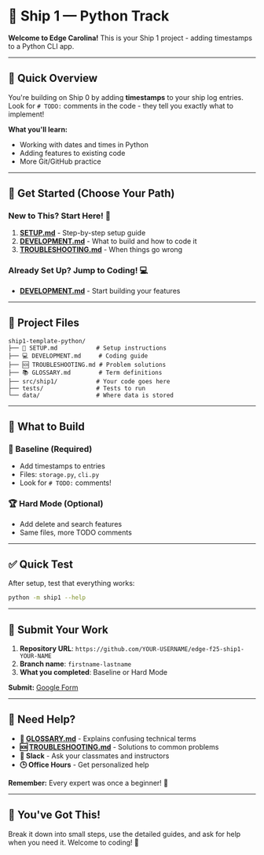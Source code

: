 # 🚢 Ship 1 — Python Track

**Welcome to Edge Carolina!** This is your Ship 1 project - adding timestamps to a Python CLI app.

---

## 🎯 Quick Overview

You're building on Ship 0 by adding **timestamps** to your ship log entries. Look for `# TODO:` comments in the code - they tell you exactly what to implement!

**What you'll learn:**
- Working with dates and times in Python
- Adding features to existing code
- More Git/GitHub practice

---

## 🚀 Get Started (Choose Your Path)

### New to This? Start Here! 👶
1. **[SETUP.md](SETUP.md)** - Step-by-step setup guide
2. **[DEVELOPMENT.md](DEVELOPMENT.md)** - What to build and how to code it
3. **[TROUBLESHOOTING.md](TROUBLESHOOTING.md)** - When things go wrong

### Already Set Up? Jump to Coding! 💻
- **[DEVELOPMENT.md](DEVELOPMENT.md)** - Start building your features

---

## 📁 Project Files

```
ship1-template-python/
├── 📖 SETUP.md           # Setup instructions
├── 💻 DEVELOPMENT.md     # Coding guide
├── 🆘 TROUBLESHOOTING.md # Problem solutions
├── 📚 GLOSSARY.md        # Term definitions
├── src/ship1/           # Your code goes here
├── tests/               # Tests to run
└── data/                # Where data is stored
```

---

## 🎯 What to Build

### 🥉 Baseline (Required)
- Add timestamps to entries
- Files: `storage.py`, `cli.py`
- Look for `# TODO:` comments!

### 🏆 Hard Mode (Optional)
- Add delete and search features
- Same files, more TODO comments

---

## ✅ Quick Test

After setup, test that everything works:
```bash
python -m ship1 --help
```

---

## 📝 Submit Your Work

1. **Repository URL**: `https://github.com/YOUR-USERNAME/edge-f25-ship1-YOUR-NAME`
2. **Branch name**: `firstname-lastname`
3. **What you completed**: Baseline or Hard Mode

**Submit:** [Google Form](https://forms.gle/uoAQkv48QDkEM81m9)

---

## 🤔 Need Help?

- **📖 [GLOSSARY.md](GLOSSARY.md)** - Explains confusing technical terms
- **🆘 [TROUBLESHOOTING.md](TROUBLESHOOTING.md)** - Solutions to common problems
- **💬 Slack** - Ask your classmates and instructors
- **🕒 Office Hours** - Get personalized help

**Remember:** Every expert was once a beginner! 🌟

---

## 🎉 You've Got This!

Break it down into small steps, use the detailed guides, and ask for help when you need it. Welcome to coding! 🚀
